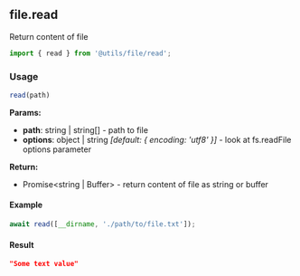 ## file.read

Return content of file

```javascript
import { read } from '@utils/file/read';
```

### Usage

```javascript
read(path)
```

**Params:**

* **path**: string | string[] - path to file
* **options**: object | string _[default: { encoding: 'utf8' }]_ - look at fs.readFile options parameter

**Return:**

* Promise<string | Buffer> - return content of file as string or buffer

#### Example

```javascript
await read([__dirname, './path/to/file.txt']);
```

#### Result

```json
"Some text value"
```